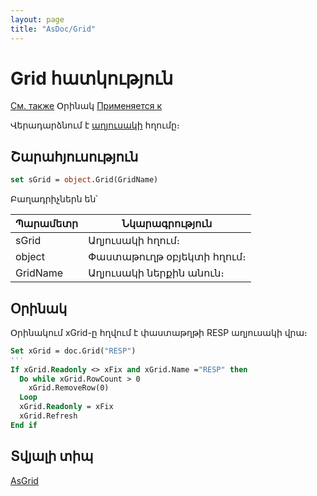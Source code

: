 ```yaml
---
layout: page
title: "AsDoc/Grid"
---
```



# Grid հատկություն

[См. также](../AsGrid.md) Օրինակ [Применяется к](../Asdoc.md)

Վերադարձնում է [աղյուսակի](AsGrid.md) հղումը։

## Շարահյուսություն

``` vb
set sGrid = object.Grid(GridName)
```

Բաղադրիչներն են՝

| Պարամետր | Նկարագրություն |
|--|--|
| sGrid | Աղյուսակի հղում։  |
| object | Փաստաթուղթ օբյեկտի հղում։|
| GridName | Աղյուսակի ներքին անուն։ |


## Օրինակ

Օրինակում xGrid-ը հղվում է փաստաթղթի RESP աղյուսակի վրա։

``` vb
Set xGrid = doc.Grid("RESP")
'''
If xGrid.Readonly <> xFix and xGrid.Name ="RESP" then
  Do while xGrid.RowCount > 0
    xGrid.RemoveRow(0)
  Loop
  xGrid.Readonly = xFix
  xGrid.Refresh
End if
```


## Տվյալի տիպ

[AsGrid](AsGrid.md)